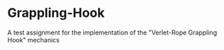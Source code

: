# Grappling-Hook
A test assignment for the implementation of the "Verlet-Rope Grappling Hook" mechanics
